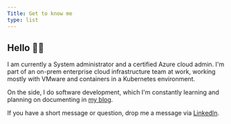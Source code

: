```yaml
---
Title: Get to know me
type: list
---
```


## Hello 👋🏽 

I am currently a System administrator and a certified Azure cloud admin. I'm part of an on-prem enterprise cloud infrastructure team at work, working mostly with VMware and containers in a Kubernetes environment.

On the side, I do software development, which I'm constantly learning and planning on documenting in [my blog](https://blog.hellodun.com).

If you have a short message or question, drop me a message via [LinkedIn](https://www.linkedin.com/in/duncan-gatuthu/).